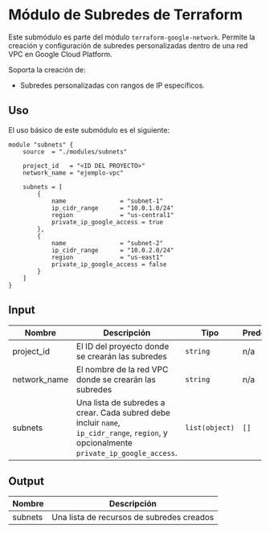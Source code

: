 # Módulo de Subredes de Terraform

Este submódulo es parte del módulo `terraform-google-network`. Permite la creación y configuración de subredes personalizadas dentro de una red VPC en Google Cloud Platform.

Soporta la creación de:

- Subredes personalizadas con rangos de IP específicos.

## Uso

El uso básico de este submódulo es el siguiente:

```hcl
module "subnets" {
    source  = "./modules/subnets"

    project_id   = "<ID DEL PROYECTO>"
    network_name = "ejemplo-vpc"

    subnets = [
        {
            name               = "subnet-1"
            ip_cidr_range      = "10.0.1.0/24"
            region             = "us-central1"
            private_ip_google_access = true
        },
        {
            name               = "subnet-2"
            ip_cidr_range      = "10.0.2.0/24"
            region             = "us-east1"
            private_ip_google_access = false
        }
    ]
}
```

<!-- BEGINNING OF PRE-COMMIT-TERRAFORM DOCS HOOK -->
## Input

| Nombre | Descripción | Tipo | Predeterminado | Requerido |
|------|-------------|------|---------|:--------:|
| project\_id | El ID del proyecto donde se crearán las subredes | `string` | n/a | sí |
| network\_name | El nombre de la red VPC donde se crearán las subredes | `string` | n/a | sí |
| subnets | Una lista de subredes a crear. Cada subred debe incluir `name`, `ip_cidr_range`, `region`, y opcionalmente `private_ip_google_access`. | `list(object)` | `[]` | no |

## Output

| Nombre | Descripción |
|------|-------------|
| subnets | Una lista de recursos de subredes creados |

<!-- END OF PRE-COMMIT-TERRAFORM DOCS HOOK -->